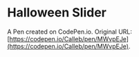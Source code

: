 # Halloween Slider

A Pen created on CodePen.io. Original URL: [https://codepen.io/Calleb/pen/MWvpEJe](https://codepen.io/Calleb/pen/MWvpEJe).

